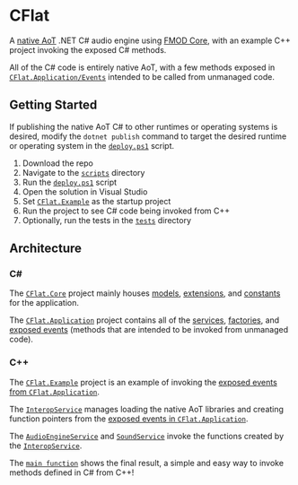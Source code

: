 # CFlat
A [native AoT](https://learn.microsoft.com/en-us/aspnet/core/fundamentals/native-aot) .NET C# audio engine using [FMOD Core](https://www.fmod.com/core), with an example C++ project invoking the exposed C# methods.

All of the C# code is entirely native AoT, with a few methods exposed in [`CFlat.Application/Events`](src/CFlat.Application/Events/) intended to be called from unmanaged code.

## Getting Started
If publishing the native AoT C# to other runtimes or operating systems is desired, modify the `dotnet publish` command to target the desired runtime or operating system in the [`deploy.ps1`](scripts/deploy.ps1) script.
1. Download the repo
1. Navigate to the [`scripts`](scripts) directory
1. Run the [`deploy.ps1`](scripts/deploy.ps1) script
1. Open the solution in Visual Studio
1. Set [`CFlat.Example`](src/CFlat.Example/) as the startup project
1. Run the project to see C# code being invoked from C++
1. Optionally, run the tests in the [`tests`](tests) directory

## Architecture
### C#
The [`CFlat.Core`](src/CFlat.Core/) project mainly houses [models](src/CFlat.Core/Models/), [extensions](src/CFlat.Core/Extensions/), and [constants](src/CFlat.Core/Constants/) for the application.

The [`CFlat.Application`](src/CFlat.Application/) project contains all of the [services](src/CFlat.Application/Services/), [factories](src/CFlat.Application/Factories/), and [exposed events](src/CFlat.Application/Events/) (methods that are intended to be invoked from unmanaged code).

### C++
The [`CFlat.Example`](src/CFlat.Example/) project is an example of invoking the [exposed events from `CFlat.Application`](src/CFlat.Application/Events/).

The [`InteropService`](src/CFlat.Example/src/interop/interop-service.h) manages loading the native AoT libraries and creating function pointers from the [exposed events in `CFlat.Application`](src/CFlat.Application/Events/).

The [`AudioEngineService`](src/CFlat.Example/src/audio/audio-engine-service.h) and [`SoundService`](src/CFlat.Example/src/audio/sound-service.h) invoke the functions created by the [`InteropService`](src/CFlat.Example/src/interop/interop-service.h).

The [`main function`](src/CFlat.Example/src/cflat.cpp) shows the final result, a simple and easy way to invoke methods defined in C# from C++!